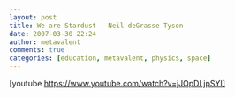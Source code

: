 ```yaml
---
layout: post
title: We are Stardust - Neil deGrasse Tyson
date: 2007-03-30 22:24
author: metavalent
comments: true
categories: [education, metavalent, physics, space]
---
```

[youtube https://www.youtube.com/watch?v=jJOpDLjpSYI]
